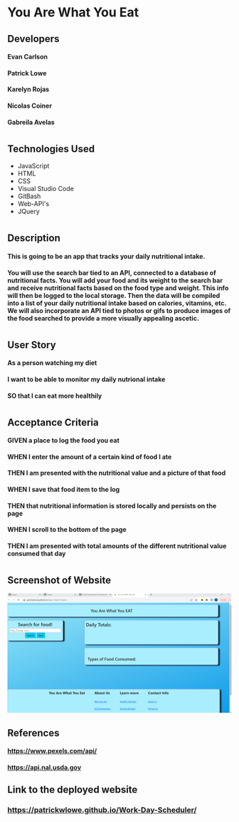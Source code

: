 
# You Are What You Eat
## Developers
#### Evan Carlson
#### Patrick Lowe
#### Karelyn Rojas
#### Nicolas Coiner
#### Gabreila Avelas
#
## Technologies Used

* JavaScript
* HTML
* CSS
* Visual Studio Code
* GitBash
* Web-API's
* JQuery
#
## Description
#### This is going to be an app that tracks your daily nutritional intake.
#### You will use the search bar tied to an API, connected to a database of nutritional facts. You will add your food and its weight to the search bar and receive nutritional facts based on the food type and weight. This info will then be logged to the local storage. Then the data will be compiled into a list of your daily nutritional intake based on calories, vitamins, etc. We will also incorporate an API tied to photos or gifs to produce images of the food searched to provide a more visually appealing ascetic.
#
## User Story
#### As a person watching my diet
#### I want to be able to monitor my daily nutrional intake 
#### SO that I can eat more healthily
#
## Acceptance Criteria
#### GIVEN a place to log the food you eat
#### WHEN I enter the amount of a certain kind of food I ate
#### THEN I am presented with the nutritional value and a picture of that food
#### WHEN I save that food item to the log
#### THEN that nutritional information is stored locally and persists on the page
#### WHEN I scroll to the bottom of the page
#### THEN I am presented with total amounts of the different nutritional value consumed that day
#
## Screenshot of Website 

![Deployed Webpage Screenshot](./assets/ScreenshotYAWYE.png)

## References 

#### https://www.pexels.com/api/
#### https://api.nal.usda.gov
#### 
#### 
#### 
#### 

## Link to the deployed website 

### https://patrickwlowe.github.io/Work-Day-Scheduler/


